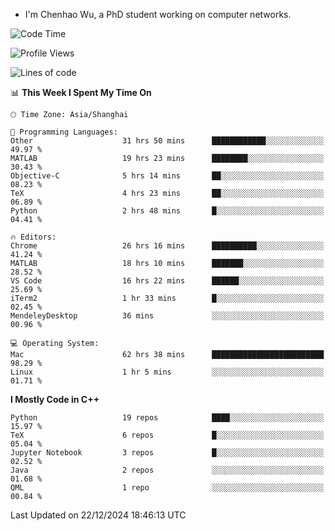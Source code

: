 - I'm Chenhao Wu, a PhD student working on computer networks.

<!--START_SECTION:waka-->
![Code Time](http://img.shields.io/badge/Code%20Time-251%20hrs%2030%20mins-blue)

![Profile Views](http://img.shields.io/badge/Profile%20Views-3-blue)

![Lines of code](https://img.shields.io/badge/From%20Hello%20World%20I%27ve%20Written-12.4%20million%20lines%20of%20code-blue)

📊 **This Week I Spent My Time On** 

```text
🕑︎ Time Zone: Asia/Shanghai

💬 Programming Languages: 
Other                    31 hrs 50 mins      ████████████░░░░░░░░░░░░░   49.97 % 
MATLAB                   19 hrs 23 mins      ████████░░░░░░░░░░░░░░░░░   30.43 % 
Objective-C              5 hrs 14 mins       ██░░░░░░░░░░░░░░░░░░░░░░░   08.23 % 
TeX                      4 hrs 23 mins       ██░░░░░░░░░░░░░░░░░░░░░░░   06.89 % 
Python                   2 hrs 48 mins       █░░░░░░░░░░░░░░░░░░░░░░░░   04.41 % 

🔥 Editors: 
Chrome                   26 hrs 16 mins      ██████████░░░░░░░░░░░░░░░   41.24 % 
MATLAB                   18 hrs 10 mins      ███████░░░░░░░░░░░░░░░░░░   28.52 % 
VS Code                  16 hrs 22 mins      ██████░░░░░░░░░░░░░░░░░░░   25.69 % 
iTerm2                   1 hr 33 mins        █░░░░░░░░░░░░░░░░░░░░░░░░   02.45 % 
MendeleyDesktop          36 mins             ░░░░░░░░░░░░░░░░░░░░░░░░░   00.96 % 

💻 Operating System: 
Mac                      62 hrs 38 mins      █████████████████████████   98.29 % 
Linux                    1 hr 5 mins         ░░░░░░░░░░░░░░░░░░░░░░░░░   01.71 % 
```

**I Mostly Code in C++** 

```text
Python                   19 repos            ████░░░░░░░░░░░░░░░░░░░░░   15.97 % 
TeX                      6 repos             █░░░░░░░░░░░░░░░░░░░░░░░░   05.04 % 
Jupyter Notebook         3 repos             █░░░░░░░░░░░░░░░░░░░░░░░░   02.52 % 
Java                     2 repos             ░░░░░░░░░░░░░░░░░░░░░░░░░   01.68 % 
QML                      1 repo              ░░░░░░░░░░░░░░░░░░░░░░░░░   00.84 % 
```




 Last Updated on 22/12/2024 18:46:13 UTC
<!--END_SECTION:waka-->
